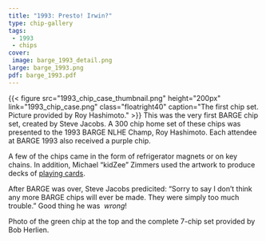 ```yaml
---
title: "1993: Presto! Irwin?"
type: chip-gallery
tags:
 - 1993
 - chips
cover:
 image: barge_1993_detail.png
large: barge_1993.png
pdf: barge_1993.pdf
---
```


{{< figure src="1993_chip_case_thumbnail.png"
    height="200px"
    link="1993_chip_case.png"
    class="floatright40" 
    caption="The first chip set. Picture provided by Roy Hashimoto." >}}
This was the very first BARGE chip set, created by Steve Jacobs. A 300 chip
home set of these chips was presented to the 1993 BARGE NLHE Champ, Roy
Hashimoto. Each attendee at BARGE 1993 also received a purple chip.

A few of the chips came in the form of refrigerator magnets or on key
chains. In addition, Michael &#8220;kidZee&#8221; Zimmers used the artwork to
produce decks of 
[playing cards](/resources/memorabilia/1993-playing-cards/).

After BARGE was over, Steve Jacobs predicited: &#8220;Sorry to say I
don&#8217;t think any more BARGE chips will ever be made. They were simply too
much trouble.&#8221; Good thing he was&nbsp; *wrong*!

Photo of the green chip at the top and the complete 7-chip set provided by Bob
Herlien.
